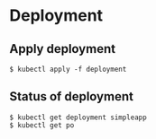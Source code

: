 # Deployment

## Apply deployment
```
$ kubectl apply -f deployment
```

## Status of deployment
```
$ kubectl get deployment simpleapp
$ kubectl get po
``` 




